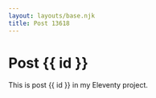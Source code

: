 ```yaml
---
layout: layouts/base.njk
title: Post 13618
---
```


# Post {{ id }}

This is post {{ id }} in my Eleventy project.
